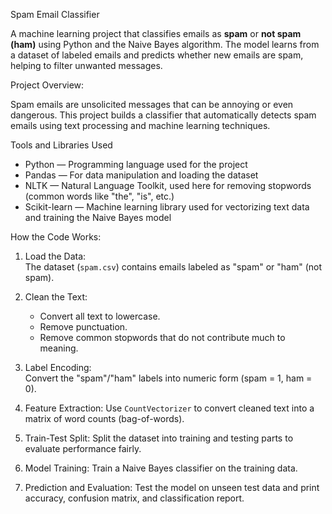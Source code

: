  Spam Email Classifier

A machine learning project that classifies emails as **spam** or **not spam (ham)** using Python and the Naive Bayes algorithm. The model learns from a dataset of labeled emails and predicts whether new emails are spam, helping to filter unwanted messages.

 Project Overview:

Spam emails are unsolicited messages that can be annoying or even dangerous. This project builds a classifier that automatically detects spam emails using text processing and machine learning techniques.

 Tools and Libraries Used

- Python — Programming language used for the project  
- Pandas — For data manipulation and loading the dataset  
- NLTK — Natural Language Toolkit, used here for removing stopwords (common words like "the", "is", etc.)  
- Scikit-learn — Machine learning library used for vectorizing text data and training the Naive Bayes model  


 How the Code Works:

1. Load the Data:  
   The dataset (`spam.csv`) contains emails labeled as "spam" or "ham" (not spam).

2. Clean the Text:
   - Convert all text to lowercase.  
   - Remove punctuation.  
   - Remove common stopwords that do not contribute much to meaning.

3. Label Encoding:  
   Convert the "spam"/"ham" labels into numeric form (spam = 1, ham = 0).

4. Feature Extraction:
   Use `CountVectorizer` to convert cleaned text into a matrix of word counts (bag-of-words).

5. Train-Test Split: 
   Split the dataset into training and testing parts to evaluate performance fairly.

6. Model Training:
   Train a Naive Bayes classifier on the training data.

7. Prediction and Evaluation: 
   Test the model on unseen test data and print accuracy, confusion matrix, and classification report.
 
